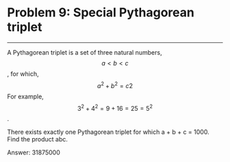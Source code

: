 # Problem 9: Special Pythagorean triplet
-----
A Pythagorean triplet is a set of three natural numbers, $$a < b < c$$, for which,
$$a^2 + b^2 = c2$$
For example, $$3^2 + 4^2 = 9 + 16 = 25 = 5^2$$.

There exists exactly one Pythagorean triplet for which a + b + c = 1000.
Find the product abc.

Answer: 31875000
